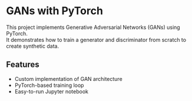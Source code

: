 # GANs with PyTorch

This project implements Generative Adversarial Networks (GANs) using PyTorch.  
It demonstrates how to train a generator and discriminator from scratch to create synthetic data.  

## Features
- Custom implementation of GAN architecture
- PyTorch-based training loop
- Easy-to-run Jupyter notebook
